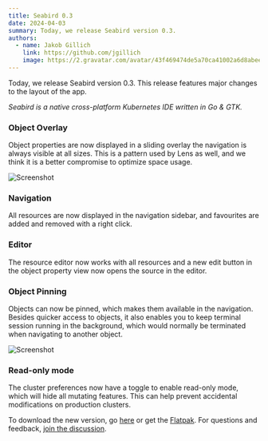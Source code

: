 ```yaml
---
title: Seabird 0.3
date: 2024-04-03
summary: Today, we release Seabird version 0.3.
authors:
  - name: Jakob Gillich
    link: https://github.com/jgillich
    image: https://2.gravatar.com/avatar/43f469474de5a70ca41002a6d8abee0cb24fd75e7c9e236bdeb918f78ded6429?size=256
---
```


Today, we release Seabird version 0.3. This release features major changes to the layout of the app.

_Seabird is a native cross-platform Kubernetes IDE written in Go & GTK._

### Object Overlay

Object properties are now displayed in a sliding overlay the navigation is always visible at all sizes. This is a pattern used by Lens as well, and we think it is a better compromise to optimize space usage.

![Screenshot](/images/screenshots/0.3-overlay.png)

### Navigation

All resources are now displayed in the navigation sidebar, and favourites are added and removed with a right click.

### Editor

The resource editor now works with all resources and a new edit button in the object property view now opens the source in the editor.

### Object Pinning

Objects can now be pinned, which makes them available in the navigation. Besides quicker access to objects, it also enables you to keep terminal session running in the background, which would normally be terminated when navigating to another object.

![Screenshot](/images/screenshots/0.3-pin.png)

### Read-only mode

The cluster preferences now have a toggle to enable read-only mode, which will hide all mutating features. This can help prevent accidental modifications on production clusters.

To download the new version, go [here](https://github.com/getseabird/seabird/releases) or get the [Flatpak](https://flathub.org/apps/dev.skynomads.Seabird). For questions and feedback, [join the discussion](https://github.com/getseabird/seabird/discussions/77).

